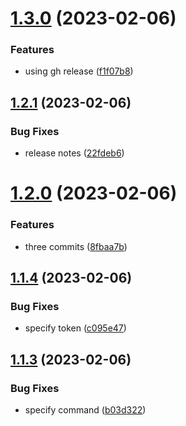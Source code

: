 # [1.3.0](https://github.com/cerico/glendale/compare/v1.2.1...v1.3.0) (2023-02-06)


### Features

* using gh release ([f1f07b8](https://github.com/cerico/glendale/commit/f1f07b8703ae40acbf96a75ea03820782f8ad002))



## [1.2.1](https://github.com/cerico/glendale/compare/v1.2.0...v1.2.1) (2023-02-06)


### Bug Fixes

* release notes ([22fdeb6](https://github.com/cerico/glendale/commit/22fdeb6fb6a0261022b34b9a04e2c2eb287e3f6b))



# [1.2.0](https://github.com/cerico/glendale/compare/v1.1.4...v1.2.0) (2023-02-06)


### Features

* three commits ([8fbaa7b](https://github.com/cerico/glendale/commit/8fbaa7b69b8ba5bb881b519d4533390347661f15))



## [1.1.4](https://github.com/cerico/glendale/compare/v1.1.3...v1.1.4) (2023-02-06)


### Bug Fixes

* specify token ([c095e47](https://github.com/cerico/glendale/commit/c095e479ad47417d270ff352cf5dac77f113e284))



## [1.1.3](https://github.com/cerico/glendale/compare/v1.1.2...v1.1.3) (2023-02-06)


### Bug Fixes

* specify command ([b03d322](https://github.com/cerico/glendale/commit/b03d32210bfcad66ca69db57dfdbd6af9999fbb8))




